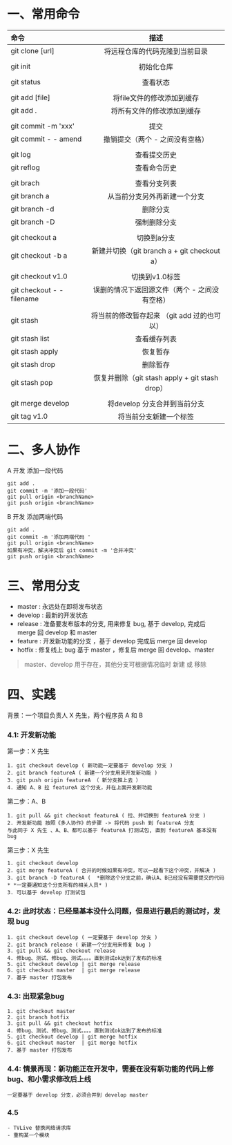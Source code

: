 [](img.jpg)
# 一、常用命令
|    命令   |	描述		|
|:-----------------|:--------------------:|
| git clone [url]|将远程仓库的代码克隆到当前目录|
|||
| git init|初始化仓库|
|||
|git status|查看状态|
|||
|git add [file]|将file文件的修改添加到缓存|
|git add .|将所有文件的修改添加到缓存|
|||
|git commit -m 'xxx'|提交|
|git commit - - amend|撤销提交（两个 - 之间没有空格）|
|||
|git log|查看提交历史|
|git reflog|查看命令历史|
|||
|git brach|查看分支列表
|git branch a|从当前分支另外再新建一个分支
|git branch -d| 删除分支
|git branch -D| 强制删除分支
|||
|git checkout a|切换到a分支
|git checkout -b a|新建并切换（git branch a   +   git checkout a）
|||
|git checkout v1.0|切换到v1.0标签
|git checkout - - filename|误删的情况下返回源文件（两个 - 之间没有空格）
|||
|git stash|将当前的修改暂存起来 （git add 过的也可以）
|git stash list |查看缓存列表
|git stash apply|恢复暂存
|git stash drop |删除暂存
|git stash pop |恢复并删除（git stash apply  +  git stash drop）
|||
|git merge develop |将develop 分支合并到当前分支
|git tag v1.0| 将当前分支新建一个标签

# 二、多人协作

A 开发 添加一段代码 
```
git add .  
git commit -m '添加一段代码'  
git pull origin <branchName>  
git push origin <branchName>  
```

B 开发 添加两端代码 
```
git add .  
git commit -m '添加两端代码 '  
git pull origin <branchName>  
如果有冲突，解决冲突后 git commit -m '合并冲突'  
git push origin <branchName>  
```

# 三、常用分支

- master  : 永远处在即将发布状态  
- develop : 最新的开发状态  
- release : 准备要发布版本的分支, 用来修复 bug, 基于 develop, 完成后	 merge 回 develop 和 master
- feature : 开发新功能的分支 ，基于 develop 完成后 merge 回 develop 
- hotfix  : 修复线上 bug 基于 master ，修复后 merge 回 develop、master  

> master、develop 用于存在，其他分支可根据情况临时 新建 或 移除

# 四、实践
背景：一个项目负责人 X 先生，两个程序员 A 和 B

### 4.1: 开发新功能
第一步：X 先生
```
1. git checkout develop ( 新功能一定要基于 develop 分支 )
2. git branch featureA ( 新建一个分支用来开发新功能 )
3. git push origin featureA （ 新分支推上去 ）
4. 通知 A、B 拉 featureA 这个分支，并在上面开发新功能  
```

第二步：A、B 
```
1. git pull && git checkout featureA ( 拉、并切换到 featureA 分支 )
2. 开发新功能 按照《多人协作》的步骤 -> 将代码 push 到 featureA 分支
与此同于 X 先生 、A、B、都可以基于 featureA 打测试包, 直到 featureA 基本没有 bug
```

第三步：X 先生
```
1. git checkout develop
2. git merge featureA ( 合并的时候如果有冲突，可以一起看下这个冲突，并解决 )
3. git branch -D featureA (  *删除这个分支之前，确认A、B已经没有需要提交的代码* *一定要通知这个分支所有的相关人员* )  
3. 可以基于 develop 打测试包
```

### 4.2: 此时状态：已经是基本没什么问题，但是进行最后的测试时，发现 bug
```
1. git checkout develop ( 一定要基于 develop 分支 )
2. git branch release ( 新建一个分支用来修复 bug )  
3. git pull && git checkout release  
4. 修bug、测试、修bug、测试。。。。直到测试ok达到了发布的标准
5. git checkout develop | git merge release
6. git checkout master  | git merge release
7. 基于 master 打包发布
```

### 4.3: 出现紧急bug
```
1. git checkout master 
2. git branch hotfix 
3. git pull && git checkout hotfix  
4. 修bug、测试、修bug、测试。。。。直到测试ok达到了发布的标准
5. git checkout develop | git merge hotfix
6. git checkout master  | git merge hotfix
7. 基于 master 打包发布
```

### 4.4: 情景再现：新功能正在开发中，需要在没有新功能的代码上修bug、和小需求修改后上线
```
一定要基于 develop 分支，必须合并到 develop master
```

### 4.5
```
- TVLive 替换网络请求库
- 重构某一个模块 
```